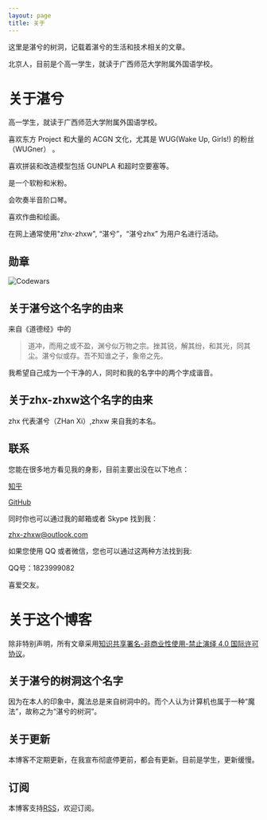 ```yaml
---
layout: page
title: 关于
---
```

这里是湛兮的树洞，记载着湛兮的生活和技术相关的文章。

北京人，目前是个高一学生，就读于广西师范大学附属外国语学校。
# 关于湛兮
高一学生，就读于广西师范大学附属外国语学校。

喜欢东方 Project 和大量的 ACGN 文化，尤其是 WUG(Wake Up, Girls!) 的粉丝（WUGner） 。

喜欢拼装和改造模型包括 GUNPLA 和超时空要塞等。

是一个软粉和米粉。

会吹奏半音阶口琴。

喜欢作曲和绘画。

在网上通常使用"zhx-zhxw", “湛兮”，“湛兮zhx” 为用户名进行活动。
## 勋章
![Codewars](https://www.codewars.com/users/zhx-zhxw/badges/large)
## 关于湛兮这个名字的由来
来自《道德经》中的

>道冲，而用之或不盈，渊兮似万物之宗。挫其锐，解其纷，和其光，同其尘。湛兮似或存。吾不知谁之子，象帝之先。
 
我希望自己成为一个干净的人，同时和我的名字中的两个字成谐音。
## 关于zhx-zhxw这个名字的由来
zhx 代表湛兮（ZHan Xi）,zhxw 来自我的本名。
## 联系
您能在很多地方看见我的身影，目前主要出没在以下地点：

[知乎](https://www.zhihu.com/people/cleanxd/activities)

[GitHub](https://github.com/zhx-zhxw)

同时你也可以通过我的邮箱或者 Skype 找到我：

[zhx-zhxw@outlook.com](mailto:zhx-zhxw@outlook.com)

如果您使用 QQ 或者微信，您也可以通过这两种方法找到我:

QQ号：1823999082

喜爱交友。
# 关于这个博客
除非特别声明，所有文章采用[知识共享署名-非商业性使用-禁止演绎 4.0 国际许可协议](https://creativecommons.org/licenses/by-nc-nd/4.0/)。
## 关于湛兮的树洞这个名字
因为在本人的印象中，魔法总是来自树洞中的。而个人认为计算机也属于一种“魔法”，故称之为“湛兮的树洞”。
## 关于更新
本博客不定期更新，在我宣布彻底停更前，都会有更新。目前是学生，更新缓慢。
## 订阅
本博客支持[RSS](/atom.xml)，欢迎订阅。
